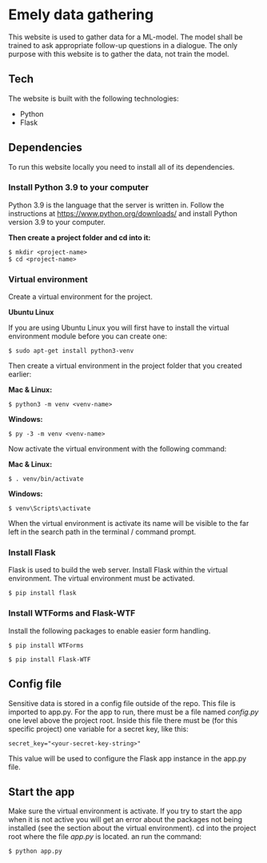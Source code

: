 # Emely data gathering
This website is used to gather data for a ML-model. The model shall be trained to ask appropriate follow-up questions in a dialogue. The only purpose with this website is to gather the data, not train the model.

## Tech
The website is built with the following technologies:
* Python
* Flask

## Dependencies
To run this website locally you need to install all of its dependencies.

### Install Python 3.9 to your computer
Python 3.9 is the language that the server is written in. Follow the instructions at https://www.python.org/downloads/ and install Python version 3.9 to your computer.

**Then create a project folder and cd into it:**

```
$ mkdir <project-name>
$ cd <project-name>
```

### Virtual environment
Create a virtual environment for the project.

**Ubuntu Linux**

If you are using Ubuntu Linux you will first have to install the virtual environment module before you can create one:

```
$ sudo apt-get install python3-venv
```

Then create a virtual environment in the project folder that you created earlier:

**Mac & Linux:**
```
$ python3 -m venv <venv-name>
```

**Windows:**
```
$ py -3 -m venv <venv-name>
```

Now activate the virtual environment with the following command:

**Mac & Linux:**
```
$ . venv/bin/activate
```

**Windows:**
```
$ venv\Scripts\activate
```

When the virtual environment is activate its name will be visible to the far left in the search path in the terminal / command prompt.

### Install Flask
Flask is used to build the web server. Install Flask within the virtual environment. The virtual environment must be activated.

```
$ pip install flask
```

### Install WTForms and Flask-WTF
Install the following packages to enable easier form handling.

```
$ pip install WTForms
```

```
$ pip install Flask-WTF
```

## Config file
Sensitive data is stored in a config file outside of the repo. This file is imported to app.py. For the app to run, there must be a file named *config.py* one level above the project root. Inside this file there must be (for this specific project) one variable for a secret key, like this:

```
secret_key="<your-secret-key-string>"
```

This value will be used to configure the Flask app instance in the app.py file.

## Start the app
Make sure the virtual environment is activate. If you try to start the app when it is not active you will get an error about the packages not being installed (see the section about the virtual environment). cd into the project root where the file *app.py* is located. an run the command:

```
$ python app.py
```